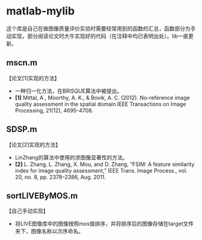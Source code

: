 # matlab-mylib
这个库是自己在做图像质量评价实验时需要经常用到的函数的汇总，函数部分为手动实现，部分阅读论文时大牛实现好的代码（在注释中均已表明出处）。lib一直更新。

## mscn.m
【论文[1]实现的方法】
 - 一种归一化方法，在BRISQUE算法中被提出。
 - **[1]** Mittal, A., Moorthy, A. K., & Bovik, A. C. (2012). No-reference image quality assessment in the spatial domain.IEEE Transactions on Image Processing, 21(12), 4695-4708.

## SDSP.m
【论文[2]实现的方法】
 - LinZhang的算法中使用的求图像显著性的方法。
 - **[2]** L. Zhang, L. Zhang, X. Mou, and D. Zhang, “FSIM: A feature similarity index for image quality assessment,” IEEE Trans. Image Process., vol. 20, no. 8, pp. 2378–2386, Aug. 2011.

## sortLIVEByMOS.m
【自己手动实现】
 - 将LIVE图像库中的图像按照mos值排序，并将排序后的图像存储在target文件夹下，图像名称以次序命名。
